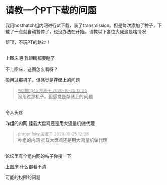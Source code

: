 # 请教一个PT下载的问题


我用hosthatch组内网进行pt下载，装了transmission。但是每次添加了种子，下载了一点就自动暂停了，也没办法在开始。请教以下各位大佬这是啥情况

帮顶，不玩PT的路过！<br />
<br />
<img src="static/image/smiley/default/lol.gif" smilieid="12" border="0" alt="" /><img src="static/image/smiley/default/lol.gif" smilieid="12" border="0" alt="" /><img src="static/image/smiley/default/lol.gif" smilieid="12" border="0" alt="" />

上图床吧 我眼睛都要瞎了

不上图床，这图怎么看呀？<img id="aimg_jM3A7" onclick="zoom(this, this.src, 0, 0, 0)" class="zoom" src="https://cdn.jsdelivr.net/gh/hishis/forum-master/public/images/patch.gif" onmouseover="img_onmouseoverfunc(this)" onload="thumbImg(this)" border="0" alt="" />

没用过那机子。但感觉是存储上的问题<img id="aimg_sJ0cW" onclick="zoom(this, this.src, 0, 0, 0)" class="zoom" src="https://cdn.jsdelivr.net/gh/hishis/forum-master/public/images/patch.gif" onmouseover="img_onmouseoverfunc(this)" onload="thumbImg(this)" border="0" alt="" />

<div class="quote"><blockquote><font size="2"><a href="https://www.hostloc.com/forum.php?mod=redirect&amp;goto=findpost&amp;pid=9349391&amp;ptid=758239" target="_blank"><font color="#999999">wolfling45 发表于 2020-10-25 12:25</font></a></font><br />
没用过那机子。但感觉是存储上的问题</blockquote></div><br />
令人头疼<img src="static/image/smiley/yct/021.gif" smilieid="37" border="0" alt="" />

咋组的内网 挂载大盘鸡还是用大流量机做代理

<div class="quote"><blockquote><font size="2"><a href="https://www.hostloc.com/forum.php?mod=redirect&amp;goto=findpost&amp;pid=9349406&amp;ptid=758239" target="_blank"><font color="#999999">dragonfsky 发表于 2020-10-25 12:28</font></a></font><br />
咋组的内网 挂载大盘鸡还是用大流量机做代理</blockquote></div><br />
论坛里有个组内网的帖子你搜一下

上图床 什么都看不清

可能的权限的问题
